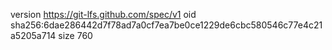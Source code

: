 version https://git-lfs.github.com/spec/v1
oid sha256:6dae286442d7f78ad7a0cf7ea7be0ce1229de6cbc580546c77e4c21a5205a714
size 760

